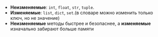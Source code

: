 - **Неизменяемые**: `int`, `float`, `str`, `tuple`.
- **Изменяемые**: `list`, `dict`, `set`.(в словаре можно изменить только ключ, но не значение)
- **Неизменяемые** методы быстрее и безопаснее, а **изменяемые** изначально забирают больше памяти